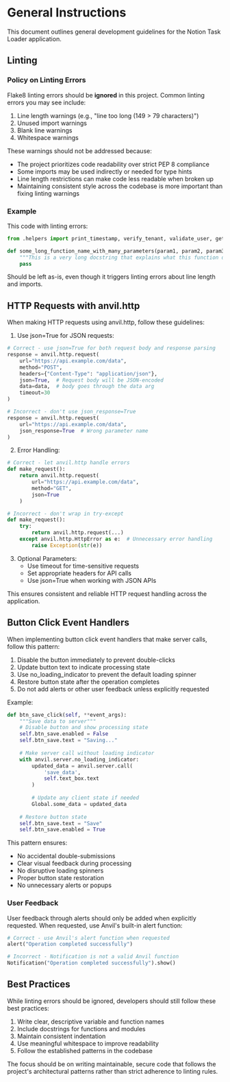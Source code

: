 # General Instructions

This document outlines general development guidelines for the Notion Task Loader application.

## Linting

### Policy on Linting Errors

Flake8 linting errors should be **ignored** in this project. Common linting errors you may see include:

1. Line length warnings (e.g., "line too long (149 > 79 characters)")
2. Unused import warnings
3. Blank line warnings
4. Whitespace warnings

These warnings should not be addressed because:
- The project prioritizes code readability over strict PEP 8 compliance
- Some imports may be used indirectly or needed for type hints
- Line length restrictions can make code less readable when broken up
- Maintaining consistent style across the codebase is more important than fixing linting warnings

### Example

This code with linting errors:
```python
from .helpers import print_timestamp, verify_tenant, validate_user, get_usertenant, get_users_with_permission, populate_roles, usertenant_row_to_dict

def some_long_function_name_with_many_parameters(param1, param2, param3, param4, param5, param6):
    """This is a very long docstring that explains what this function does in great detail."""
    pass
```

Should be left as-is, even though it triggers linting errors about line length and imports.

## HTTP Requests with anvil.http

When making HTTP requests using anvil.http, follow these guidelines:

1. Use json=True for JSON requests:
```python
# Correct - use json=True for both request body and response parsing
response = anvil.http.request(
    url="https://api.example.com/data",
    method="POST",
    headers={"Content-Type": "application/json"},
    json=True,  # Request body will be JSON-encoded
    data=data,  # body goes through the data arg
    timeout=30
)

# Incorrect - don't use json_response=True
response = anvil.http.request(
    url="https://api.example.com/data",
    json_response=True  # Wrong parameter name
)
```

2. Error Handling:
```python
# Correct - let anvil.http handle errors
def make_request():
    return anvil.http.request(
        url="https://api.example.com/data",
        method="GET",
        json=True
    )

# Incorrect - don't wrap in try-except
def make_request():
    try:
        return anvil.http.request(...)
    except anvil.http.HttpError as e:  # Unnecessary error handling
        raise Exception(str(e))
```

3. Optional Parameters:
   - Use timeout for time-sensitive requests
   - Set appropriate headers for API calls
   - Use json=True when working with JSON APIs

This ensures consistent and reliable HTTP request handling across the application.

## Button Click Event Handlers

When implementing button click event handlers that make server calls, follow this pattern:

1. Disable the button immediately to prevent double-clicks
2. Update button text to indicate processing state
3. Use no_loading_indicator to prevent the default loading spinner
4. Restore button state after the operation completes
5. Do not add alerts or other user feedback unless explicitly requested

Example:
```python
def btn_save_click(self, **event_args):
    """Save data to server"""
    # Disable button and show processing state
    self.btn_save.enabled = False
    self.btn_save.text = "Saving..."
    
    # Make server call without loading indicator
    with anvil.server.no_loading_indicator:
        updated_data = anvil.server.call(
            'save_data',
            self.text_box.text
        )
        
        # Update any client state if needed
        Global.some_data = updated_data
        
    # Restore button state
    self.btn_save.text = "Save"
    self.btn_save.enabled = True
```

This pattern ensures:
- No accidental double-submissions
- Clear visual feedback during processing
- No disruptive loading spinners
- Proper button state restoration
- No unnecessary alerts or popups

### User Feedback

User feedback through alerts should only be added when explicitly requested. When requested, use Anvil's built-in alert function:
```python
# Correct - use Anvil's alert function when requested
alert("Operation completed successfully")

# Incorrect - Notification is not a valid Anvil function
Notification("Operation completed successfully").show()
```

## Best Practices

While linting errors should be ignored, developers should still follow these best practices:

1. Write clear, descriptive variable and function names
2. Include docstrings for functions and modules
3. Maintain consistent indentation
4. Use meaningful whitespace to improve readability
5. Follow the established patterns in the codebase

The focus should be on writing maintainable, secure code that follows the project's architectural patterns rather than strict adherence to linting rules.
